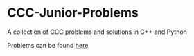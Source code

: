 # CCC-Junior-Problems

A collection of CCC problems and solutions in C++ and Python

Problems can be found [here](https://cemc.uwaterloo.ca/contests/past_contests.html#ccc)
